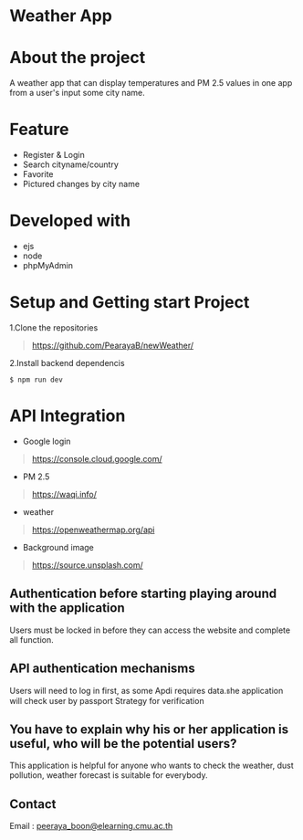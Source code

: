 # Weather App

# About the project
A weather app that can display temperatures and PM 2.5 values in one app from a user's input some city name.

# Feature
* Register & Login
* Search cityname/country
* Favorite
* Pictured changes by city name

# Developed with
* ejs
* node 
* phpMyAdmin

# Setup and Getting start Project
1.Clone the repositories
> https://github.com/PearayaB/newWeather/

2.Install backend dependencis
```
$ npm run dev 
```
# API Integration
* Google login
> https://console.cloud.google.com/
* PM 2.5
> https://waqi.info/
* weather
> https://openweathermap.org/api
* Background image
> https://source.unsplash.com/

## Authentication before starting playing around with the application
Users must be locked in before they can access the website and complete all function.

## API authentication mechanisms
Users will need to log in first, as some Apdi requires data.ธhe application will check user by passport Strategy for verification

## You have to explain why his or her application is useful, who will be the potential users?
This application is helpful for anyone who wants to check the weather, dust pollution, weather forecast is suitable for everybody.

## Contact
Email : peeraya_boon@elearning.cmu.ac.th
